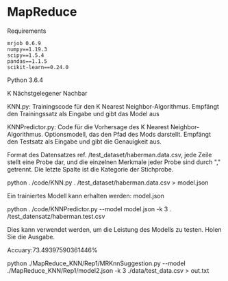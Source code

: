 # MapReduce

Requirements

    mrjob 0.6.9
    numpy==1.19.3
    scipy==1.5.4
    pandas==1.1.5
    scikit-learn==0.24.0


Python 3.6.4

K Nächstgelegener Nachbar

KNN.py: Trainingscode für den K Nearest Neighbor-Algorithmus. Empfängt den Trainingssatz als Eingabe und gibt das Model aus

KNNPredictor.py: Code für die Vorhersage des K Nearest Neighbor-Algorithmus. Optionsmodell, das den Pfad des Mods darstellt. Empfängt den Testsatz als Eingabe und gibt die Genauigkeit aus.

Format des Datensatzes ref. /test_dataset/haberman.data.csv, jede Zeile stellt eine Probe dar, und die einzelnen Merkmale jeder Probe sind durch "," getrennt. Die letzte Spalte ist die Kategorie der Stichprobe.

python . /code/KNN.py . /test_dataset/haberman.data.csv > model.json

Ein trainiertes Modell kann erhalten werden: model.json

python . /code/KNNPredictor.py --model model.json -k 3 . /test_datensatz/haberman.test.csv

Dies kann verwendet werden, um die Leistung des Modells zu testen. Holen Sie die Ausgabe.

Accuary:73.49397590361446%

python ./MapReduce_KNN/Rep1/MRKnnSuggestion.py --model ./MapReduce_KNN/Rep1/model2.json -k 3 ./data/test_data.csv > out.txt
